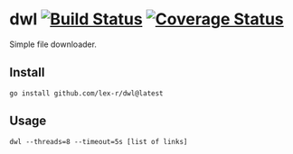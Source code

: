 # dwl [![Build Status](https://github.com/lex-r/dwl/actions/workflows/go.yml/badge.svg)](https://github.com/lex-r/dwl/actions) [![Coverage Status](https://coveralls.io/repos/github/lex-r/dwl/badge.svg)](https://coveralls.io/github/lex-r/dwl?branch=master)

Simple file downloader.

## Install

```shell
go install github.com/lex-r/dwl@latest
```

## Usage

```shell
dwl --threads=8 --timeout=5s [list of links]
```
